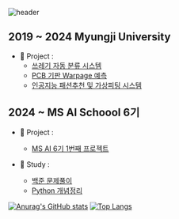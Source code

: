 <!-- # 안녕하세요! 홍원의 프로필입니다👋!-->
![header](https://capsule-render.vercel.app/api?type=venom&color=auto&height=300&section=header&text=Good%20to%20see%20you%20%F0%9F%A4%97)
<!--
# 교육 이력 
<img src="/명지.svg" width="100" height="100">
!-->
## 2019 ~ 2024 Myungji University
- 🚀 Project :
  - [쓰레기 자동 분류 시스템](https://github.com/hongwon1031/2024_DeepLearning_Project/tree/main)
  - [PCB 기판 Warpage 예측](https://github.com/hongwon1031/Myungji_AI_Contest/tree/main)
  - [인공지능 패션추천 및 가상피팅 시스템](https://github.com/hongwon1031/AI-based-Style-Recommendation-System)

## 2024 ~ MS AI Schoool 6기

- 🚀 Project :
  - [MS AI 6기 1번째 프로젝트](https://github.com/hongwon1031/MS_AI_Project_1)
  
- 🔬 Study :
  - [백준 문제풀이](https://github.com/hongwon1031/Baekjoon_Prac)
  - [Python 개념정리](https://github.com/hongwon1031/testRepo/tree/main/12)

<!--
**hongwon1031/hongwon1031** is a ✨ _special_ ✨ repository because its `README.md` (this file) appears on your GitHub profile.

Here are some ideas to get you started:

- 🔭 I’m currently working on ...
- 🌱 I’m currently learning ...
- 👯 I’m looking to collaborate on ...
- 🤔 I’m looking for help with ...
- 💬 Ask me about ...
- 📫 How to reach me: ...
- 😄 Pronouns: ...
- ⚡ Fun fact: ...
!-->
[![Anurag's GitHub stats](https://github-readme-stats.vercel.app/api?username=hongwon1031&show_icons=true&theme=radical)](https://github.com/anuraghazra/github-readme-stats)
[![Top Langs](https://github-readme-stats.vercel.app/api/top-langs/?username=hongwon1031)](https://github.com/anuraghazra/github-readme-stats)
